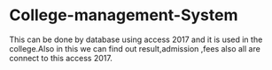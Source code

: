 # College-management-System
This can be done by database using access 2017 and it is used in the college.Also in this we can find out result,admission ,fees also all are connect to this access 2017. 
